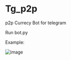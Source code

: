 # Tg_p2p
p2p Currecy Bot for telegram



Run bot.py 

Example:



![image](https://github.com/NikitaRidnay/Tg_p2p/assets/74020449/005c6bc7-57b8-428e-8b05-3a6d2ee0360e)
